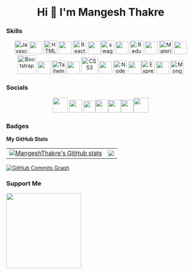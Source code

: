 <h1 align="center">Hi 👋 I'm Mangesh Thakre</h1>


### Skills

<p align="center">
 <a href="https://developer.mozilla.org/en-US/docs/Web/JavaScript" target="_blank" rel="noreferrer"><img src="https://res.cloudinary.com/dfyznrd0v/image/upload/v1671193307/js_vcrbs0.png" width="36" height="36" alt="Javascript" /></a>
 <img src="https://res.cloudinary.com/dfyznrd0v/image/upload/v1671006911/space_slwjuy.png" width="34" height="34" />
 <a href="https://developer.mozilla.org/en-US/docs/Glossary/HTML5" target="_blank" rel="noreferrer"><img src="https://res.cloudinary.com/dfyznrd0v/image/upload/v1671194343/5847f5c3cef1014c0b5e489d_bkzvkl.png" width="36" height="36" alt="HTML5" /></a>
 <img src="https://res.cloudinary.com/dfyznrd0v/image/upload/v1671006911/space_slwjuy.png" width="34" height="34" />
 <a href="https://reactjs.org/" target="_blank" rel="noreferrer"><img src="https://res.cloudinary.com/dfyznrd0v/image/upload/v1671194935/pngwing.com_1_w4ltgf.png" width="36" height="36" alt="React" /></a>
 <img src="https://res.cloudinary.com/dfyznrd0v/image/upload/v1671006911/space_slwjuy.png" width="34" height="34" /><a href="https://swagger.io/" target="_blank" rel="noreferrer"><img src="https://res.cloudinary.com/dfyznrd0v/image/upload/v1671198693/swagger_vz3y5c.svg" width="36" height="36" alt="swagger" /></a>
 <img src="https://res.cloudinary.com/dfyznrd0v/image/upload/v1671006911/space_slwjuy.png" width="34" height="34" />
 <a href="https://redux.js.org/" target="_blank" rel="noreferrer"><img src="https://res.cloudinary.com/dfyznrd0v/image/upload/v1671194997/pngwing.com_2_qjymrc.png" width="36" height="36" alt="Redux" /></a>
 <img src="https://res.cloudinary.com/dfyznrd0v/image/upload/v1671006911/space_slwjuy.png" width="34" height="34" />
 <a href="https://mui.com/" target="_blank" rel="noreferrer"><img src="https://res.cloudinary.com/dfyznrd0v/image/upload/v1671198543/icons8-material-ui-480_ggycm0.png" width="36" height="36" alt="Material UI" /></a>
 <img src="https://res.cloudinary.com/dfyznrd0v/image/upload/v1671006911/space_slwjuy.png" width="34" height="34" />
 <a href="https://getbootstrap.com/" target="_blank" rel="noreferrer"><img src="https://res.cloudinary.com/dfyznrd0v/image/upload/v1671198274/pngegg_6_zg0yih.png"  height="50" alt="Bootstrap" /></a>
 <img src="https://res.cloudinary.com/dfyznrd0v/image/upload/v1671006911/space_slwjuy.png" width="34" height="34" />
 <a href="https://getbootstrap.com/" target="_blank" rel="noreferrer"><img src="https://res.cloudinary.com/dfyznrd0v/image/upload/v1671195361/pngwing.com_4_sviowe.png"  height="36" alt="Tailwind Css" /></a>
 <img src="https://res.cloudinary.com/dfyznrd0v/image/upload/v1671006911/space_slwjuy.png" width="34" height="34" />
 <a href="https://www.w3.org/TR/CSS/#css" target="_blank" rel="noreferrer"><img src="https://res.cloudinary.com/dfyznrd0v/image/upload/v1671194546/pngwing.com_uwfp5q.png" width="45" height="45" alt="CSS3" /></a>
 <img src="https://res.cloudinary.com/dfyznrd0v/image/upload/v1671006911/space_slwjuy.png" width="34" height="34" />
 <a href="https://nodejs.org/en/" target="_blank" rel="noreferrer"><img src="https://res.cloudinary.com/dfyznrd0v/image/upload/v1671195109/pngwing.com_3_xjsw8m.png" width="36" height="36" alt="NodeJS" /></a>
 <img src="https://res.cloudinary.com/dfyznrd0v/image/upload/v1671006911/space_slwjuy.png" width="34" height="34" /><a href="https://expressjs.com/" target="_blank" rel="noreferrer"><img src="https://res.cloudinary.com/dfyznrd0v/image/upload/v1671196539/pngegg_zmzoxk.png"  height="36" alt="Express" /></a>
 <img src="https://res.cloudinary.com/dfyznrd0v/image/upload/v1671006911/space_slwjuy.png" width="34" height="34" />
 <a href="https://www.mongodb.com/" target="_blank" rel="noreferrer"><img src="https://res.cloudinary.com/dfyznrd0v/image/upload/v1671198030/pngegg_1_zwtmkx.png" height="36" alt="MongoDB" /></a></p>


### Socials
<p align="center"> <a href="https://mangeshthakre.cyclic.app" target="_blank" rel="noreferrer"><img src="https://res.cloudinary.com/dfyznrd0v/image/upload/v1670833732/jvftdspwhrcnu0yhnajd.png" width="40" height="40" /></a> <img src="https://res.cloudinary.com/dfyznrd0v/image/upload/v1671006911/space_slwjuy.png" width="34" height="34" /> <a href="https://www.linkedin.com/in/mangesh-thakre-a55b13217" target="_blank" rel="noreferrer"><img src="https://res.cloudinary.com/dfyznrd0v/image/upload/v1671006444/linkedin_esrloq.svg" width="32" height="32" /></a><img src="https://res.cloudinary.com/dfyznrd0v/image/upload/v1671006911/space_slwjuy.png" width="34" height="34" /><a href="https://mangeshthakre.hashnode.dev/" target="_blank" rel="noreferrer"><img src="https://res.cloudinary.com/dfyznrd0v/image/upload/v1671006765/hashnode_plxedd.png" width="34" height="34" /></a><img src="https://res.cloudinary.com/dfyznrd0v/image/upload/v1671006911/space_slwjuy.png" width="34" height="34" /><a href="https://www.findcoder.io/u/mangeshthakre" target="_blank" rel="noreferrer"><img src="https://res.cloudinary.com/dfyznrd0v/image/upload/v1671006444/findcoder_a6z6fl.svg" width="40" height="40" /></a>
</p>



### Badges

<b>My GitHub Stats</b>

|   |   |  
|---|---|
| <a href="http://www.github.com/MangeshThakre"><img src="https://github-readme-stats.vercel.app/api?username=MangeshThakre&show_icons=true&hide=&count_private=true&title_color=0891b2&text_color=ffffff&icon_color=14b8a6&bg_color=0f172a&hide_border=true&show_icons=true" alt="MangeshThakre's GitHub stats" /></a>   |  <a href="http://www.github.com/MangeshThakre"><img src="https://github-readme-streak-stats.herokuapp.com/?user=MangeshThakre&stroke=ffffff&background=0f172a&ring=0891b2&fire=0891b2&currStreakNum=ffffff&currStreakLabel=0891b2&sideNums=ffffff&sideLabels=ffffff&dates=ffffff&hide_border=true" /></a>   |  






 
 












<a href="http://www.github.com/MangeshThakre"><img src="https://activity-graph.herokuapp.com/graph?username=MangeshThakre&bg_color=0f172a&color=ffffff&line=14b8a6&point=ffffff&area_color=0f172a&area=true&hide_border=true&custom_title=GitHub%20Commits%20Graph" alt="GitHub Commits Graph" /></a>



<!--  <a href="https://github.com/MangeshThakre" align="left"><img src="https://github-readme-stats.vercel.app/api/top-langs/?username=MangeshThakre&langs_count=10&title_color=0891b2&text_color=ffffff&icon_color=14b8a6&bg_color=0f172a&hide_border=true&locale=en&custom_title=Top%20%Languages" alt="Top Languages" /></a> -->

<!-- <b>Top Repositories</b>

<div width="100%" align="center"><a href="https://github.com/MangeshThakre/https://github.com/MangeshThakre/Chat-web-app-MERN" align="left"><img align="left" width="45%" src="https://github-readme-stats.vercel.app/api/pin/?username=MangeshThakre&repo=https://github.com/MangeshThakre/Chat-web-app-MERN&title_color=0891b2&text_color=ffffff&icon_color=14b8a6&bg_color=0f172a&hide_border=true&locale=en" /></a></div><br /><br /><br /><br /><br /><br /><br /> -->

### Support Me

<a href="https://www.buymeacoffee.com/mangeshthakre"><img src="https://cdn.buymeacoffee.com/buttons/v2/default-yellow.png" width="200" /></a>
